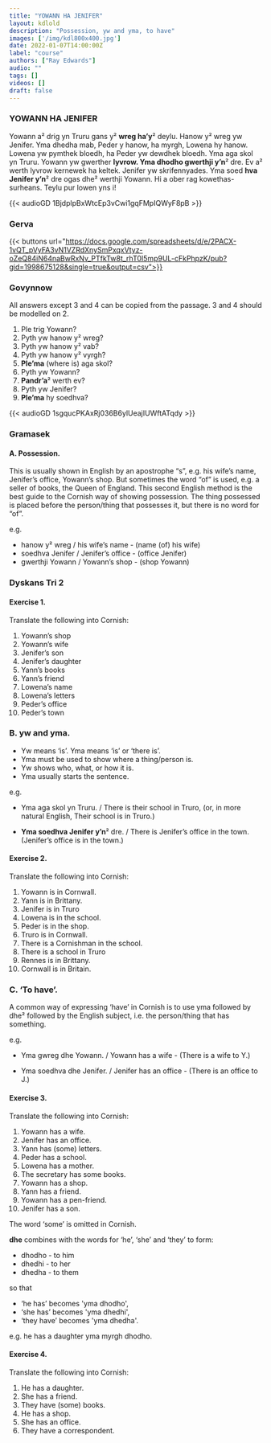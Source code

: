 ```yaml
---
title: "YOWANN HA JENIFER"
layout: kdlold
description: "Possession, yw and yma, to have"
images: ['/img/kdl800x400.jpg']
date: 2022-01-07T14:00:00Z
label: "course"
authors: ["Ray Edwards"]
audio: ""
tags: []
videos: []
draft: false
---
```





### YOWANN HA JENIFER
Yowann a² drig yn Truru gans y² **wreg ha’y**² deylu. Hanow y² wreg yw Jenifer. 
Yma dhedha mab, Peder y hanow, ha myrgh, Lowena hy hanow. 
Lowena yw pymthek bloedh, ha Peder yw dewdhek bloedh. Yma aga skol yn Truru. 
Yowann yw gwerther **lyvrow. Yma dhodho gwerthji y’n**² dre. 
Ev a² werth lyvrow kernewek ha keltek. Jenifer yw skrifennyades. 
Yma soed **hva Jenifer y’n**² dre ogas dhe² werthji Yowann. 
Hi a ober rag kowethas-surheans. Teylu pur lowen yns i!

{{< audioGD 1BjdplpBxWtcEp3vCwi1gqFMpIQWyF8pB >}}

### Gerva
{{< buttons url="https://docs.google.com/spreadsheets/d/e/2PACX-1vQT_pVyFA3vN1VZRdXnySmPxqxVtyz-oZeQ84iN64naBwRxNv_PTfkTw8t_rhT0I5mp9UL-cFkPhpzK/pub?gid=1998675128&single=true&output=csv">}}

### Govynnow
All answers except 3 and 4 can be copied from the passage. 3 and 4 should be modelled on 2.

1) Ple trig Yowann? 
2) Pyth yw hanow y² wreg? 
3) Pyth yw hanow y² vab? 
4) Pyth yw hanow y² vyrgh?
5) **Ple’ma** (where is) aga skol?
6) Pyth yw Yowann?
7) **Pandr’a**² werth ev?
8) Pyth yw Jenifer?
9) **Ple’ma** hy soedhva?

{{< audioGD 1sgqucPKAxRj036B6ylUeajIUWftATqdy >}}

### Gramasek

#### A. Possession. 
This is usually shown in English by an apostrophe “s”, e.g. his wife’s name, Jenifer’s office, Yowann’s shop.
But sometimes the word “of” is used, e.g. a seller of books, the Queen of England.
This second English method is the best guide to the Cornish way of showing possession. 
The thing possessed is placed before the person/thing that possesses it, but there is no word for “of”.

e.g. 
- hanow y² wreg / his wife’s name - (name (of) his wife) 
- soedhva Jenifer / Jenifer’s office - (office Jenifer) 
- gwerthji Yowann / Yowann’s shop - (shop Yowann)


### Dyskans Tri 2

#### Exercise 1. 
Translate the following into Cornish:

1) Yowann’s shop 
2) Yowann’s wife 
3) Jenifer’s son 
4) Jenifer’s daughter 
5) Yann’s books 
6) Yann’s friend
7) Lowena’s name
8) Lowena’s letters
9) Peder’s office
10) Peder’s town

### B. yw and yma.
- Yw means ‘is’. Yma means ‘is’ or ‘there is’. 
- Yma must be used to show where a thing/person is. 
- Yw shows who, what, or how it is. 
- Yma usually starts the sentence.

e.g. 
- Yma aga skol yn Truru. / There is their school in Truro,
(or, in more natural English, Their school is in Truro.)

- **Yma soedhva Jenifer y’n**² dre. / There is Jenifer’s office in the town.
(Jenifer’s office is in the town.)

#### Exercise 2. 
Translate the following into Cornish:

1) Yowann is in Cornwall.
2) Yann is in Brittany. 
3) Jenifer is in Truro 
4) Lowena is in the school. 
5) Peder is in the shop. 
6) Truro is in Cornwall.
7) There is a Cornishman in the school.
8) There is a school in Truro
9) Rennes is in Brittany.
10) Cornwall is in Britain.

### C. ‘To have’.
A common way of expressing ‘have’ in Cornish is to use yma followed by dhe² followed by the English subject, i.e. the person/thing that has something.

e.g. 
- Yma gwreg dhe Yowann.
 / Yowann has a wife  - (There is a wife to Y.)

- Yma soedhva dhe Jenifer. 
/ Jenifer has an office - (There is an office to J.)

#### Exercise 3. 
Translate the following into Cornish:

1) Yowann has a wife. 
2) Jenifer has an office. 
3) Yann has (some) letters. 
4) Peder has a school. 
5) Lowena has a mother. 
6) The secretary has some books.
7) Yowann has a shop.
8) Yann has a friend.
9) Yowann has a pen-friend.
10) Jenifer has a son.

The word ‘some’ is omitted in Cornish.

**dhe** combines with the words for ‘he’, ‘she’ and ‘they’ to form:

- dhodho - to him
- dhedhi - to her
- dhedha - to them

so that 
- ‘he has’ becomes 'yma dhodho', 
- ‘she has’ becomes 'yma dhedhi',
- ‘they have’ becomes 'yma dhedha'.

e.g. he has a daughter yma myrgh dhodho.

#### Exercise 4. 
Translate the following into Cornish:

1) He has a daughter. 
2) She has a friend. 
3) They have (some) books.
4) He has a shop.
5) She has an office.
6) They have a correspondent.